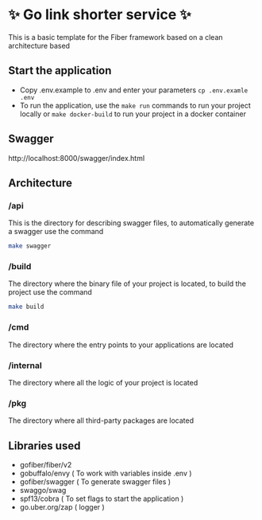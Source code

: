 # ✨ Go link shorter service ✨
This is a basic template for the Fiber framework based on a clean architecture based 

## Start the application
- Copy .env.example to .env and enter your parameters `cp .env.examle .env`
- To run the application, use the `make run` commands to run your project locally or `make docker-build` to run your project in a docker container

## Swagger

http://localhost:8000/swagger/index.html

## Architecture

### /api
This is the directory for describing swagger files, to automatically generate a swagger use the command 
```sh 
make swagger
```

### /build
The directory where the binary file of your project is located, to build the project use the command 
```sh
make build
```

### /cmd
The directory where the entry points to your applications are located

### /internal
The directory where all the logic of your project is located

### /pkg
The directory where all third-party packages are located

## Libraries used

- gofiber/fiber/v2 
- gobuffalo/envy ( To work with variables inside .env )
- gofiber/swagger ( To generate swagger files )
- swaggo/swag
- spf13/cobra ( To set flags to start the application )
- go.uber.org/zap ( logger )
